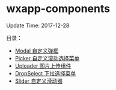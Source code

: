 # wxapp-components
Update Time: 2017-12-28

目录：
- [Modal 自定义弹框](https://github.com/lusssn/wxapp-components/tree/examples/components/modal)
- [Picker 自定义滚动选择菜单](https://github.com/lusssn/wxapp-components/tree/examples/components/picker)
- [Uploader 图片上传组件](https://github.com/lusssn/wxapp-components/tree/examples/components/uploader)
- [DropSelect 下拉选择菜单](https://github.com/lusssn/wxapp-components/tree/examples/components/dropSelect)
- [Slider 自定义滑动器](https://github.com/lusssn/wxapp-components/tree/examples/components/cpntSlider)

